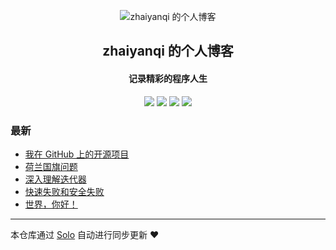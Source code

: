 <p align="center"><img alt="zhaiyanqi 的个人博客" src="https://static.b3log.org/images/brand/solo-32.png"></p><h2 align="center">
zhaiyanqi 的个人博客
</h2>

<h4 align="center">记录精彩的程序人生</h4>
<p align="center"><a title="zhaiyanqi 的个人博客" target="_blank" href="https://github.com/zhaiyanqi/solo-blog"><img src="https://img.shields.io/github/last-commit/zhaiyanqi/solo-blog.svg?style=flat-square&color=FF9900"></a>
<a title="GitHub repo size in bytes" target="_blank" href="https://github.com/zhaiyanqi/solo-blog"><img src="https://img.shields.io/github/repo-size/zhaiyanqi/solo-blog.svg?style=flat-square"></a>
<a title="Solo Version" target="_blank" href="https://github.com/b3log/solo/releases"><img src="https://img.shields.io/badge/solo-3.6.3-f1e05a.svg?style=flat-square&color=blueviolet"></a>
<a title="Hits" target="_blank" href="https://github.com/b3log/hits"><img src="https://hits.b3log.org/zhaiyanqi/solo-blog.svg"></a></p>

### 最新

* [我在 GitHub 上的开源项目](http://blog.zhaiyanqi.cn/my-github-repos)
* [荷兰国旗问题](http://blog.zhaiyanqi.cn/articles/2019/08/10/1565430790027.html)
* [深入理解迭代器](http://blog.zhaiyanqi.cn/articles/2019/08/10/1565421145667.html)
* [快速失败和安全失败](http://blog.zhaiyanqi.cn/articles/2019/08/10/1565417822215.html)
* [世界，你好！](http://blog.zhaiyanqi.cn/hello-solo)



---

本仓库通过 [Solo](https://github.com/b3log/solo) 自动进行同步更新 ❤️ 